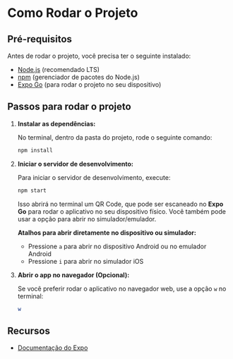
# Como Rodar o Projeto

## Pré-requisitos

Antes de rodar o projeto, você precisa ter o seguinte instalado:

- [Node.js](https://nodejs.org/) (recomendado LTS)
- [npm](https://www.npmjs.com/) (gerenciador de pacotes do Node.js)
- [Expo Go](https://expo.dev/tools#client) (para rodar o projeto no seu dispositivo)

## Passos para rodar o projeto

1. **Instalar as dependências:**

   No terminal, dentro da pasta do projeto, rode o seguinte comando:

   ```sh
   npm install
   ```

2. **Iniciar o servidor de desenvolvimento:**

   Para iniciar o servidor de desenvolvimento, execute:

   ```sh
   npm start
   ```

   Isso abrirá no terminal um QR Code, que pode ser escaneado no **Expo Go** para rodar o aplicativo no seu dispositivo físico. Você também pode usar a opção para abrir no simulador/emulador.

   **Atalhos para abrir diretamente no dispositivo ou simulador:**

   - Pressione `a` para abrir no dispositivo Android ou no emulador Android
   - Pressione `i` para abrir no simulador iOS

3. **Abrir o app no navegador (Opcional):**

   Se você preferir rodar o aplicativo no navegador web, use a opção `w` no terminal:

   ```sh
   w
   ```

## Recursos

- [Documentação do Expo](https://docs.expo.dev/)
